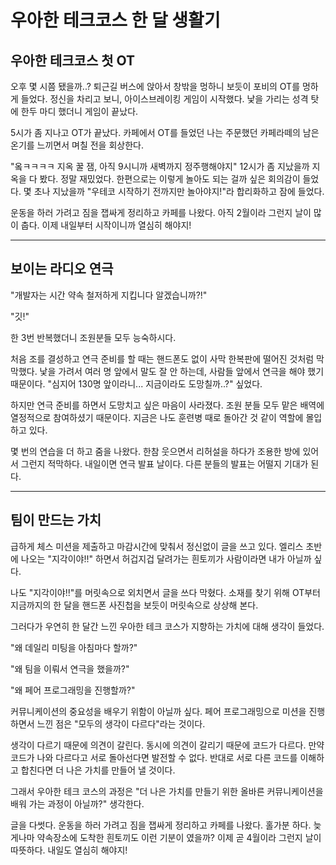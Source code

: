 # 우아한 테크코스 한 달 생활기


## 우아한 테크코스 첫 OT
오후 몇 시쯤 됐을까..? 퇴근길 버스에 앉아서 창밖을 멍하니 보듯이 포비의 OT를 멍하게 들었다. 정신을 차리고 보니, 아이스브레이킹 게임이 시작했다. 낯을 가리는 성격 탓에 한두 마디 했더니 게임이 끝났다.


5시가 좀 지나고 OT가 끝났다. 카페에서 OT를 들었던 나는 주문했던 카페라떼의 남은 온기를 느끼면서 며칠 전을 회상한다.


"옼ㅋㅋㅋㅋ 지옥 꿀 잼, 아직 9시니까 새벽까지 정주행해야지" 12시가 좀 지났을까 지옥을 다 봤다. 정말 재밌었다. 한편으로는 이렇게 놀아도 되는 걸까 싶은 회의감이 들었다. 몇 초나 지났을까 "우테코 시작하기 전까지만 놀아야지!"라 합리화하고 잠에 들었다.


운동을 하러 가려고 짐을 잽싸게 정리하고 카페를 나왔다. 아직 2월이라 그런지 날이 많이 춥다. 이제 내일부터 시작이니까 열심히 해야지!

---

## 보이는 라디오 연극

"개발자는 시간 약속 철저하게 지킵니다 알겠습니까?!"


"깃!"


한 3번 반복했더니 조원분들 모두 능숙하시다.

처음 조를 결성하고 연극 준비를 할 때는 핸드폰도 없이 사막 한복판에 떨어진 것처럼 막막했다. 낯을 가려서 여러 명 앞에서 말도 잘 안 하는데, 사람들 앞에서 연극을 해야 했기 때문이다. "심지어 130명 앞이라니... 지금이라도 도망칠까..?" 싶었다.


하지만 연극 준비를 하면서 도망치고 싶은 마음이 사라졌다. 조원 분들 모두 맡은 배역에 열정적으로 참여하셨기 때문이다. 지금은 나도 훈련병 때로 돌아간 것 같이 역할에 몰입하고 있다.


몇 번의 연습을 더 하고 줌을 나왔다. 한참 웃으면서 리허설을 하다가 조용한 방에 있어서 그런지 적막하다.
내일이면 연극 발표 날이다. 다른 분들의 발표는 어떨지 기대가 된다.

---

## 팀이 만드는 가치  

급하게 체스 미션을 제출하고 마감시간에 맞춰서 정신없이 글을 쓰고 있다. 엘리스 초반에 나오는 "지각이야!!" 하면서 허겁지겁 달려가는 흰토끼가 사람이라면 내가 아닐까 싶다.


나도 "지각이야!!"를 머릿속으로 외치면서 글을 쓰다 막혔다. 소재를 찾기 위해 OT부터 지금까지의 한 달을 핸드폰 사진첩을 보듯이 머릿속으로 상상해 본다.

그러다가 우연히 한 달간 느낀 우아한 테크 코스가 지향하는 가치에 대해 생각이 들었다.

"왜 데일리 미팅을 아침마다 할까?"


"왜 팀을 이뤄서 연극을 했을까?"


"왜 페어 프로그래밍을 진행할까?"

커뮤니케이션의 중요성을 배우기 위함이 아닐까 싶다. 페어 프로그래밍으로 미션을 진행하면서 느낀 점은 "모두의 생각이 다르다"라는 것이다. 

생각이 다르기 때문에 의견이 갈린다. 동시에 의견이 갈리기 때문에 코드가 다르다.
만약 코드가 나와 다르다고 서로 돌아선다면 발전할 수 없다. 반대로 서로 다른 코드를 이해하고 합친다면 더 나은 가치를 만들어 낼 것이다.


그래서 우아한 테크 코스의 과정은 "더 나은 가치를 만들기 위한 올바른 커뮤니케이션을 배워 가는 과정이 아닐까?" 생각한다.

글을 다썻다. 운동을 하러 가려고 짐을 잽싸게 정리하고 카페를 나왔다. 홀가분 하다. 늦게나마 약속장소에 도착한 흰토끼도 이런 기분이 였을까? 이제 곧 4월이라 그런지 날이 따뜻하다. 내일도 열심히 해야지!
